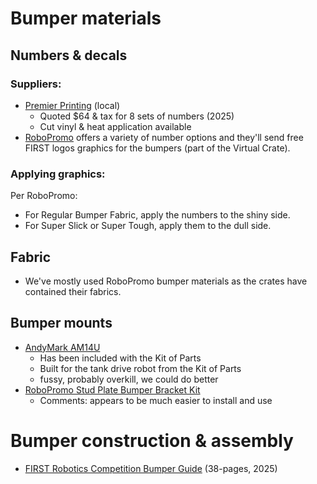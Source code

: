 # Bumper materials

## Numbers & decals
### Suppliers:
* [Premier Printing](https://premierprintinginc.com/) (local)
  * Quoted $64 & tax for 8 sets of numbers (2025)
  * Cut vinyl & heat application available
* [RoboPromo](https://www.robopromo.com/) offers a variety of number options and they'll send free FIRST logos graphics for the bumpers (part of the Virtual Crate).

### Applying graphics:
Per RoboPromo:
* For Regular Bumper Fabric, apply the numbers to the shiny side.
* For Super Slick or Super Tough, apply them to the dull side.

## Fabric
* We've mostly used RoboPromo bumper materials as the crates have contained their fabrics.

## Bumper mounts
* [AndyMark AM14U](https://www.andymark.com/products/am14u-family-bumper-brackets-and-fasteners-kit)
  * Has been included with the Kit of Parts
  * Built for the tank drive robot from the Kit of Parts
  * fussy, probably overkill, we could do better
* [RoboPromo Stud Plate Bumper Bracket Kit](https://www.robopromo.com/product_p/rp-2031.htm)
  * Comments: appears to be much easier to install and use

# Bumper construction & assembly
* [FIRST Robotics Competition Bumper Guide](https://www.firstinspires.org/sites/default/files/uploads/resource_library/frc/technical-resources/frc_bumperguide.pdf) (38-pages, 2025)
